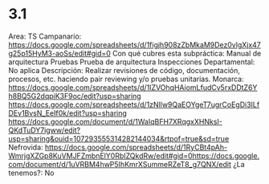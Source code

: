 # 3.1

Area: TS
Campanario: https://docs.google.com/spreadsheets/d/1figjh908zZbMkaM9Dez0vlgXjx47g25p15HyM3-aoSs/edit#gid=0
Con qué cubres esta subpráctica: Manual de arquitectura
Pruebas
Prueba de arquitectura
Inspecciones
Departamental: No aplica
Descripción: Realizar revisiones de código, documentación, procesos, etc. haciendo pair reviewing y/o pruebas unitarias.
Monarca: https://docs.google.com/spreadsheets/d/1IZVOhqHAiomLfudCv5rxDDtZ6Yh8BQ5G2dqpiK3F9oc/edit?usp=sharing
https://docs.google.com/spreadsheets/d/1zNllw9QaEOYgeT7ugrCoEgDi3ILfDEv1BvsN_EeIf0k/edit?usp=sharing
https://docs.google.com/document/d/1WaIqBFH7XRqgxXHNksI-QKdTuDY7igww/edit?usp=sharing&ouid=107293555314282144034&rtpof=true&sd=true
Nefrovida: https://docs.google.com/spreadsheets/d/1RyCBt4pAh-WmrjgXZGp8KuVMJFZmbnElY0RbIZQkdRw/edit#gid=0https://docs.google.com/document/d/1uVRBM4hwP5IhKmrXSummeRZeT8_g7QNX/edit
¿La tenemos?: No